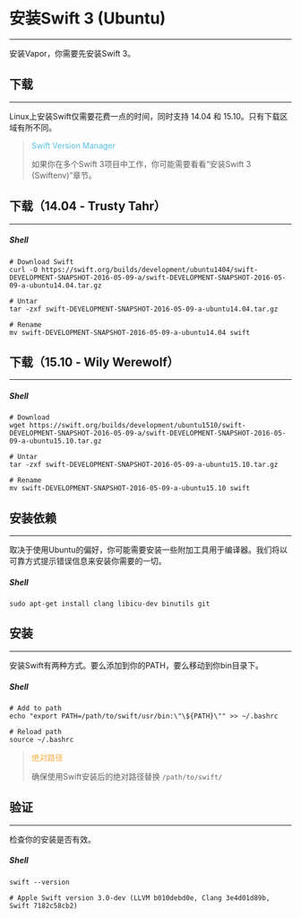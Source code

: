 # 安装Swift 3 (Ubuntu)
---
安装Vapor，你需要先安装Swift 3。

## 下载
---
Linux上安装Swift仅需要花费一点的时间，同时支持 14.04 和 15.10。只有下载区域有所不同。


> <font color="#56C0E0"> Swift Version Manager </font>
> 
> 如果你在多个Swift 3项目中工作，你可能需要看看“安装Swift 3 (Swiftenv)”章节。


## 下载（14.04 - Trusty Tahr）
---
##### Shell
```
# Download Swift
curl -O https://swift.org/builds/development/ubuntu1404/swift-DEVELOPMENT-SNAPSHOT-2016-05-09-a/swift-DEVELOPMENT-SNAPSHOT-2016-05-09-a-ubuntu14.04.tar.gz

# Untar
tar -zxf swift-DEVELOPMENT-SNAPSHOT-2016-05-09-a-ubuntu14.04.tar.gz

# Rename
mv swift-DEVELOPMENT-SNAPSHOT-2016-05-09-a-ubuntu14.04 swift
```

## 下载（15.10 - Wily Werewolf）
---
##### Shell
```
# Download
wget https://swift.org/builds/development/ubuntu1510/swift-DEVELOPMENT-SNAPSHOT-2016-05-09-a/swift-DEVELOPMENT-SNAPSHOT-2016-05-09-a-ubuntu15.10.tar.gz

# Untar
tar -zxf swift-DEVELOPMENT-SNAPSHOT-2016-05-09-a-ubuntu15.10.tar.gz

# Rename
mv swift-DEVELOPMENT-SNAPSHOT-2016-05-09-a-ubuntu15.10 swift
```

## 安装依赖
---

取决于使用Ubuntu的偏好，你可能需要安装一些附加工具用于编译器。我们将以可靠方式提示错误信息来安装你需要的一切。

##### Shell
```
sudo apt-get install clang libicu-dev binutils git
```

## 安装
---
安装Swift有两种方式。要么添加到你的PATH，要么移动到你bin目录下。

##### Shell
```
# Add to path
echo "export PATH=/path/to/swift/usr/bin:\"\${PATH}\"" >> ~/.bashrc

# Reload path
source ~/.bashrc
```

> <font color="#F2AE43"> 绝对路径 </font>
> 
> 确保使用Swift安装后的绝对路径替换 ```/path/to/swift/```


## 验证
---
检查你的安装是否有效。

##### Shell
```
swift --version

# Apple Swift version 3.0-dev (LLVM b010debd0e, Clang 3e4d01d89b, Swift 7182c58cb2)
```